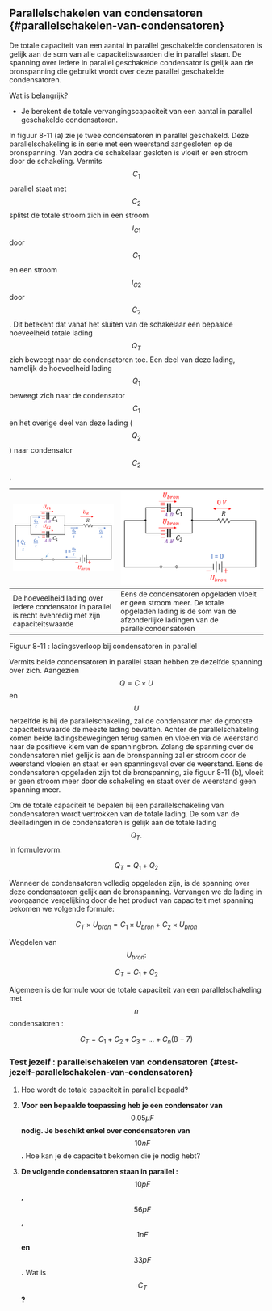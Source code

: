 ## Parallelschakelen van condensatoren {#parallelschakelen-van-condensatoren}

De totale capaciteit van een aantal in parallel geschakelde condensatoren is gelijk aan de som van alle capaciteitswaarden die in parallel staan. De spanning over iedere in parallel geschakelde condensator is gelijk aan de bronspanning die gebruikt wordt over deze parallel geschakelde condensatoren.

Wat is belangrijk?

*   Je berekent de totale vervangingscapaciteit van een aantal in parallel geschakelde condensatoren.

In figuur 8-11 (a) zie je twee condensatoren in parallel geschakeld. Deze parallelschakeling is in serie met een weerstand aangesloten op de bronspanning. Van zodra de schakelaar gesloten is vloeit er een stroom door de schakeling. Vermits $$ {C}_{1}$$ parallel staat met $$ {C}_{2}$$ splitst de totale stroom zich in een stroom $$ {I}_{C1}$$ door $$ {C}_{1}$$ en een stroom $$ {I}_{C2}$$ door $$ {C}_{2}$$ . Dit betekent dat vanaf het sluiten van de schakelaar een bepaalde hoeveelheid totale lading $$ {Q}_{T}$$ zich beweegt naar de condensatoren toe. Een deel van deze lading, namelijk de hoeveelheid lading $$ {Q}_{1}$$ beweegt zich naar de condensator $$ {C}_{1}$$ en het overige deel van deze lading ( $$ {Q}_{2}$$ ) naar condensator $$ {C}_{2}$$ .

| ![](/assets/afbeelding_384.png) | ![](/assets/afbeelding_385.png) |
| --- | --- |
| De hoeveelheid lading over iedere condensator in parallel is recht evenredig met zijn capaciteitswaarde | Eens de condensatoren opgeladen vloeit er geen stroom meer. De totale opgeladen lading is de som van de afzonderlijke ladingen van de parallelcondensatoren |

Figuur 8-11 : ladingsverloop bij condensatoren in parallel

Vermits beide condensatoren in parallel staan hebben ze dezelfde spanning over zich. Aangezien $$ Q=C\times U$$ en $$ U$$ hetzelfde is bij de parallelschakeling, zal de condensator met de grootste capaciteitswaarde de meeste lading bevatten. Achter de parallelschakeling komen beide ladingsbewegingen terug samen en vloeien via de weerstand naar de positieve klem van de spanningbron. Zolang de spanning over de condensatoren niet gelijk is aan de bronspanning zal er stroom door de weerstand vloeien en staat er een spanningsval over de weerstand. Eens de condensatoren opgeladen zijn tot de bronspanning, zie figuur 8-11 (b), vloeit er geen stroom meer door de schakeling en staat over de weerstand geen spanning meer.

Om de totale capaciteit te bepalen bij een parallelschakeling van condensatoren wordt vertrokken van de totale lading. De som van de deelladingen in de condensatoren is gelijk aan de totale lading $$ {Q}_{T}.$$ In formulevorm:

$$ {Q}_{T}= {Q}_{1}+{Q}_{2}$$

Wanneer de condensatoren volledig opgeladen zijn, is de spanning over deze condensatoren gelijk aan de bronspanning. Vervangen we de lading in voorgaande vergelijking door de het product van capaciteit met spanning bekomen we volgende formule:

$$ {C}_{T}\times {U}_{bron}={C}_{1} \times {U}_{bron}+{C}_{2} \times {U}_{bron}$$

Wegdelen van $$ {U}_{bron} : $$

$$ {C}_{T}={C}_{1}+{C}_{2}$$

Algemeen is de formule voor de totale capaciteit van een parallelschakeling met $$ n$$ condensatoren :

$$ {C}_{T}={C}_{1}+{C}_{2}+{C}_{3}+\dots +{C}_{n} \left(8-7\right)$$

### Test jezelf : parallelschakelen van condensatoren {#test-jezelf-parallelschakelen-van-condensatoren}

1.  Hoe wordt de totale capaciteit in parallel bepaald?

2.  **Voor een bepaalde toepassing heb je een condensator van** $$ 0.05\mathit{ }\mathit{\mu }\mathit{F}$$ **nodig. Je beschikt enkel over condensatoren van** $$ 10\mathit{ }\mathit{n}\mathit{F}$$ **.** Hoe kan je de capaciteit bekomen die je nodig hebt?

3.  **De volgende condensatoren staan in parallel :** $$ 10\mathit{ }\mathit{p}\mathit{F}$$ **,** $$ 56\mathit{ }\mathit{p}\mathit{F}$$ **,** $$ 1\mathit{ }\mathit{n}\mathit{F}$$ **en** $$ 33\mathit{ }\mathit{p}\mathit{F}$$ **.** Wat is $$ {\mathit{C}}_{\mathit{T}}$$ **?**